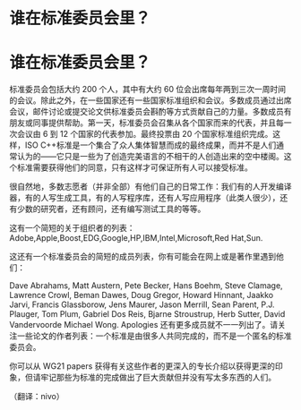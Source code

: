 # 谁在标准委员会里？

# 谁在标准委员会里？

标准委员会包括大约 200 个人，其中有大约 60 位会出席每年两到三次一周时间的会议。除此之外，在一些国家还有一些国家标准组织和会议。多数成员通过出席会议，邮件讨论或提交论文供标准委员会斟酌等方式贡献自己的力量。多数成员有朋友或同事提供帮助。第一天，标准委员会召集从各个国家而来的代表，并且每一次会议由 6 到 12 个国家的代表参加。最终投票由 20 个国家标准组织完成。这样，ISO C++标准是一个集合了众人集体智慧而成的最终成果，而并不是人们通常认为的——它只是一些为了创造完美语言的不相干的人创造出来的空中楼阁。这个标准需要获得他们的同意，只有这样才可保证所有人可以接受标准。

很自然地，多数志愿者（并非全部）有他们自己的日常工作：我们有的人开发编译器，有的人写生成工具，有的人写程序库，还有人写应用程序（此类人很少），还有少数的研究者，还有顾问，还有编写测试工具的等等。

这有一个简短的关于组织者的列表：Adobe,Apple,Boost,EDG,Google,HP,IBM,Intel,Microsoft,Red Hat,Sun.

这还有一个标准委员会的简短的成员列表，你有可能会在网上或是著作里遇到他们：

Dave Abrahams, Matt Austern, Pete Becker, Hans Boehm, Steve Clamage, Lawrence Crowl, Beman Dawes, Doug Gregor, Howard Hinnant, Jaakko Jarvi, Francis Glassborow, Jens Maurer, Jason Merrill, Sean Parent, P.J. Plauger, Tom Plum, Gabriel Dos Reis, Bjarne Stroustrup, Herb Sutter, David Vandervoorde Michael Wong. Apologies 还有更多成员就不一一列出了。请关注一些论文的作者列表：一个标准是由很多人共同完成的，而不是一个匿名的标准委员会。

你可以从 WG21 papers 获得有关这些作者的更深入的专长介绍以获得更深的印象，但请牢记那些为标准的完成做出了巨大贡献但并没有写太多东西的人们。

（翻译：nivo）